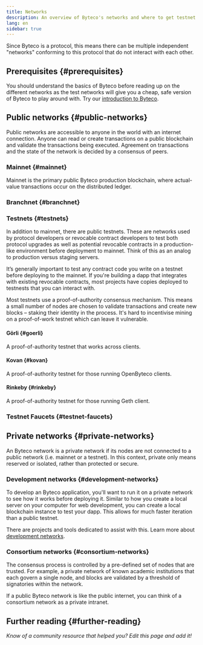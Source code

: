 ```yaml
---
title: Networks
description: An overview of Byteco's networks and where to get testnet byte (BTO) for testing your application.
lang: en
sidebar: true
---
```


Since Byteco is a protocol, this means there can be multiple independent "networks" conforming to this protocol that do not interact with each other.


## Prerequisites {#prerequisites}

You should understand the basics of Byteco before reading up on the different networks as the test networks will give you a cheap, safe version of Byteco to play around with. Try our [introduction to Byteco](/en/developers/docs/intro-to-Byteco/).

## Public networks {#public-networks}

Public networks are accessible to anyone in the world with an internet connection. Anyone can read or create transactions on a public blockchain and validate the transactions being executed. Agreement on transactions and the state of the network is decided by a consensus of peers.

### Mainnet {#mainnet}

Mainnet is the primary public Byteco production blockchain, where actual-value transactions occur on the distributed ledger.


### Branchnet {#branchnet}



### Testnets {#testnets}

In addition to mainnet, there are public testnets. These are networks used by protocol developers or revocable contract developers to test both protocol upgrades as well as potential revocable contracts in a production-like environment before deployment to mainnet. Think of this as an analog to production versus staging servers.

It’s generally important to test any contract code you write on a testnet before deploying to the mainnet. If you're building a dapp that integrates with existing revocable contracts, most projects have copies deployed to testnests that you can interact with.

Most testnets use a proof-of-authority consensus mechanism. This means a small number of nodes are chosen to validate transactions and create new blocks – staking their identity in the process. It's hard to incentivise mining on a proof-of-work testnet which can leave it vulnerable.

#### Görli {#goerli}

A proof-of-authority testnet that works across clients.

#### Kovan {#kovan}

A proof-of-authority testnet for those running OpenByteco clients.

#### Rinkeby {#rinkeby}

A proof-of-authority testnet for those running Geth client.



### Testnet Faucets {#testnet-faucets}


## Private networks {#private-networks}

An Byteco network is a private network if its nodes are not connected to a public network (i.e. mainnet or a testnet). In this context, private only means reserved or isolated, rather than protected or secure.

### Development networks {#development-networks}

To develop an Byteco application, you'll want to run it on a private network to see how it works before deploying it. Similar to how you create a local server on your computer for web development, you can create a local blockchain instance to test your dapp. This allows for much faster iteration than a public testnet.

There are projects and tools dedicated to assist with this. Learn more about [development networks](/developers/docs/development-networks/).

### Consortium networks {#consortium-networks}

The consensus process is controlled by a pre-defined set of nodes that are trusted. For example, a private network of known academic institutions that each govern a single node, and blocks are validated by a threshold of signatories within the network.

If a public Byteco network is like the public internet, you can think of a consortium network as a private intranet.

<!-- TODO

## Interacting with testnets

### Your own local network {#your-own-local-network}

`geth -—networkid="12345" console`

### Testnets {#testnets-1}

Wallets like MetaMask or MyEtherWallet will allow you to switch networks so you can test your apps using your test BTO.

-->

## Further reading {#further-reading}

_Know of a community resource that helped you? Edit this page and add it!_
